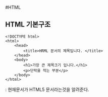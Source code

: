 #HTML

## HTML 기본구조

```
<!DOCTYPE html>
<html>
    <head>
        <title>HRML 문서의 제목입니다. </title>
    </head>
    <body>
        <h1>가장 큰 제목크기 입니다.</h1>
        <p>단락을 적는 부분</p>
    </body>
</html>
```

<!DOCTYPE html> : 현재문서가 HTML5 문서라는것을 알려준다.

<title> : 문서의 제목을 정의하며 웹문서 툴바에 표시된다.

<body> : 웹 브라우저를 통해 보이는 내용 부분.

<h1> ~ <h6> : 제목을 나타낸다 h1이 가장크고 h6이 가장 작다.

<p> : 단락을 나타냅니다.

***

## HTML 기본구조
